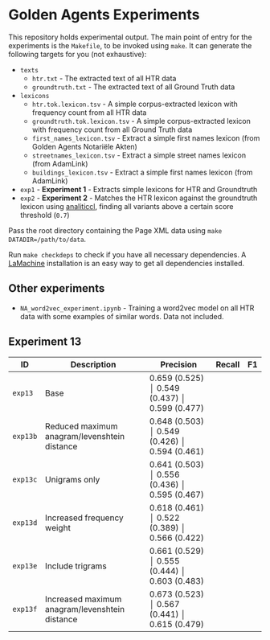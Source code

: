 # Golden Agents Experiments

This repository holds experimental output. The main point of entry for the experiments is the ``Makefile``, to be invoked using ``make``. It can generate the following targets for you (not exhaustive):

* ``texts``
    * ``htr.txt`` - The extracted text of all HTR data
    * ``groundtruth.txt`` - The extracted text of all Ground Truth data
* ``lexicons``
    * ``htr.tok.lexicon.tsv`` - A simple corpus-extracted lexicon with frequency count from all HTR data
    * ``groundtruth.tok.lexicon.tsv`` - A simple corpus-extracted lexicon with frequency count from all Ground Truth data
    * ``first_names_lexicon.tsv`` - Extract a simple first names lexicon (from Golden Agents Notariële Akten)
    * ``streetnames_lexicon.tsv`` - Extract a simple street names lexicon (from AdamLink)
    * ``buildings_lexicon.tsv`` - Extract a simple first names lexicon (from AdamLink)
* ``exp1`` - **Experiment 1** - Extracts simple lexicons for HTR and Groundtruth
* ``exp2`` - **Experiment 2** - Matches the HTR lexicon against the groundtruth lexicon using
    [analiticcl](https://github.com/proycon/analiticcl), finding all variants above a
    certain score threshold (``0.7``)


Pass the root directory containing the Page XML data using ``make DATADIR=/path/to/data``.

Run ``make checkdeps`` to check if you have all necessary dependencies. A [LaMachine](https://proycon.github.io/LaMachine) installation is an easy way to get all dependencies installed.

## Other experiments

* `NA_word2vec_experiment.ipynb` - Training a word2vec model on all HTR data with some examples of similar words. Data not included.

## Experiment 13

ID        | Description                                       | Precision      | Recall        | F1
----------|---------------------------------------------------|----------------|---------------|-----
`exp13`   | Base                                              | 0.659 (0.525)  │ 0.549 (0.437) │ 0.599 (0.477)
`exp13b`  | Reduced maximum anagram/levenshtein distance      | 0.648 (0.503)  │ 0.549 (0.426) │ 0.594 (0.461)
`exp13c`  | Unigrams only                                     | 0.641 (0.503)  │ 0.556 (0.436) │ 0.595 (0.467)
`exp13d`  | Increased frequency weight                        | 0.618 (0.461)  │ 0.522 (0.389) │ 0.566 (0.422)
`exp13e`  | Include trigrams                                  | 0.661 (0.529)  │ 0.555 (0.444) │ 0.603 (0.483)
`exp13f`  | Increased maximum anagram/levenshtein distance    | 0.673 (0.523)  │ 0.567 (0.441) │ 0.615 (0.479) 
